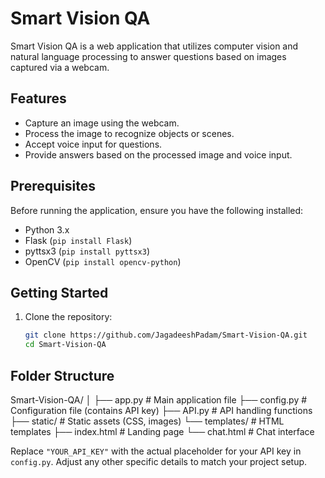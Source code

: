 # Smart Vision QA

Smart Vision QA is a web application that utilizes computer vision and natural language processing to answer questions based on images captured via a webcam.

## Features

- Capture an image using the webcam.
- Process the image to recognize objects or scenes.
- Accept voice input for questions.
- Provide answers based on the processed image and voice input.

## Prerequisites

Before running the application, ensure you have the following installed:

- Python 3.x
- Flask (`pip install Flask`)
- pyttsx3 (`pip install pyttsx3`)
- OpenCV (`pip install opencv-python`)

## Getting Started

1. Clone the repository:

   ```bash
   git clone https://github.com/JagadeeshPadam/Smart-Vision-QA.git
   cd Smart-Vision-QA

## Folder Structure

Smart-Vision-QA/
│
├── app.py                # Main application file
├── config.py             # Configuration file (contains API key)
├── API.py                # API handling functions
├── static/               # Static assets (CSS, images)
└── templates/            # HTML templates
    ├── index.html        # Landing page
    └── chat.html         # Chat interface

Replace `"YOUR_API_KEY"` with the actual placeholder for your API key in `config.py`. Adjust any other specific details to match your project setup.
